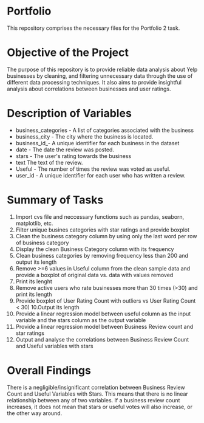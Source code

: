 

# Portfolio
This repository comprises the necessary files for the Portfolio 2 task.

# Objective of the Project
The purpose of this repository is to provide reliable data analysis about Yelp businesses by cleaning, and filtering unnecessary data through the use of different data processing techniques. It also aims to provide insightful analysis about correlations between businesses and user ratings.  


# Description of Variables 
* business_categories - A list of categories associated with the business
* business_city - The city where the business is located.
* business_id_- A unique identifier for each business in the dataset
* date - The date the review was posted.
* stars - The user's rating towards the business
* text The text of the review.
* Useful - The number of times the review was voted as useful.
* user_id - A unique identifier for each user who has written a review.


# Summary of Tasks

1. Import cvs file and neccessary functions such as pandas, seaborn, matplotlib, etc.
2. Filter unique busines categories with star ratings and provide boxplot
3. Clean the business category column by using only the last word per row of business category
4. Display the clean Business Category column with its frequency
5. Clean business categories by removing frequency less than 200 and output its length
6. Remove >=6 values in Useful column from the clean sample data and provide a boxplot of original data vs. data with values removed
7. Print its lenght
8. Remove active users who rate businesses more than 30 times (>30) and print its length
9. Provide boxplot of User Rating Count with outliers vs User Rating Count < 30)
10.Output its length
11. Provide a linear regression model between useful column as the input variable and the stars column as the output variable
12. Provide a linear regression model between Business Review count and star ratings
13. Output and analyse the correlations between Business Review Count and Useful variables with stars 



# Overall Findings

There is a negligible/insignificant correlation between Business Review Count and Useful Variables with Stars. This means that there is no linear  relationship between any of two variables. If a business review count increases, it does not mean that stars or useful votes will also increase, or the other way around.







